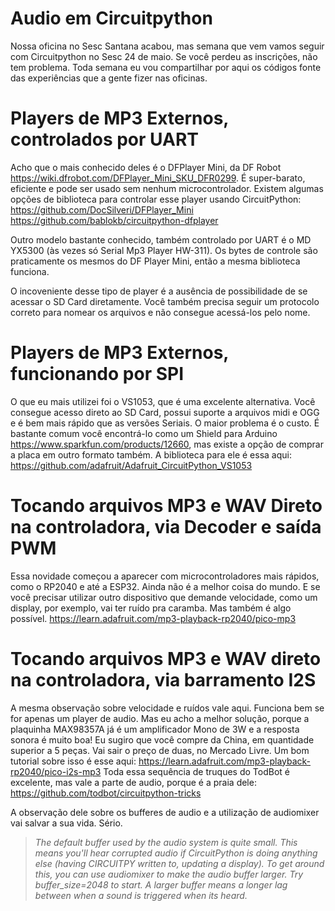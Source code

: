 # Audio em Circuitpython
Nossa oficina no Sesc Santana acabou, mas semana que vem vamos seguir com Circuitpython no Sesc 24 de maio.
Se você perdeu as inscrições, não tem problema. Toda semana eu vou compartilhar por aqui os códigos fonte
das experiências que a gente fizer nas oficinas.

# Players de MP3 Externos, controlados por UART
Acho que o mais conhecido deles é o DFPlayer Mini, da DF Robot https://wiki.dfrobot.com/DFPlayer_Mini_SKU_DFR0299. É super-barato, eficiente e pode ser usado sem nenhum microcontrolador. 
Existem algumas opções de biblioteca para controlar esse player usando CircuitPython:
https://github.com/DocSilveri/DFPlayer_Mini
https://github.com/bablokb/circuitpython-dfplayer

Outro modelo bastante conhecido, também controlado por UART é o MD YX5300 (às vezes só Serial Mp3 Player HW-311).
Os bytes de controle são praticamente os mesmos do DF Player Mini, então a mesma biblioteca funciona.

O incoveniente desse tipo de player é a ausência de possibilidade de se acessar o SD Card diretamente. Você também precisa seguir um protocolo correto para nomear os arquivos e não consegue acessá-los pelo nome.

# Players de MP3 Externos, funcionando por SPI
O que eu mais utilizei foi o VS1053, que é uma excelente alternativa. Você consegue acesso direto ao SD Card, possui suporte a arquivos midi e OGG e é bem mais rápido que as versões Seriais. O maior problema é o custo. É bastante comum você encontrá-lo como um Shield para Arduino https://www.sparkfun.com/products/12660, mas existe a opção de comprar a placa em outro formato também.
A biblioteca para ele é essa aqui: https://github.com/adafruit/Adafruit_CircuitPython_VS1053

# Tocando arquivos MP3 e WAV Direto na controladora, via Decoder e saída PWM
Essa novidade começou a aparecer com microcontroladores mais rápidos, como o RP2040 e até a ESP32.
Ainda não é a melhor coisa do mundo. E se você precisar utilizar outro dispositivo que demande velocidade, como um display, por exemplo, vai ter ruído pra caramba. Mas também é algo possível.
https://learn.adafruit.com/mp3-playback-rp2040/pico-mp3

# Tocando arquivos MP3 e WAV direto na controladora, via barramento I2S
A mesma observação sobre velocidade e ruídos vale aqui. Funciona bem se for apenas um player de audio. Mas eu acho a melhor solução, porque a plaquinha MAX98357A já é um amplificador Mono de 3W e a resposta sonora é muito boa! Eu sugiro que você compre da China, em quantidade superior a 5 peças. Vai sair o preço de duas, no Mercado Livre.
Um bom tutorial sobre isso é esse aqui: https://learn.adafruit.com/mp3-playback-rp2040/pico-i2s-mp3
Toda essa sequência de truques do TodBot é excelente, mas vale a parte de audio, porque é a praia dele:
https://github.com/todbot/circuitpython-tricks

A observação dele sobre os bufferes de audio e a utilização de audiomixer vai salvar a sua vida.
Sério.

>_The default buffer used by the audio system is quite small. This means you'll hear corrupted audio if CircuitPython is doing anything else (having CIRCUITPY written to, updating a display). To get around this, you can use audiomixer to make the audio buffer larger. Try buffer_size=2048 to start. A larger buffer means a longer lag between when a sound is triggered when its heard._


